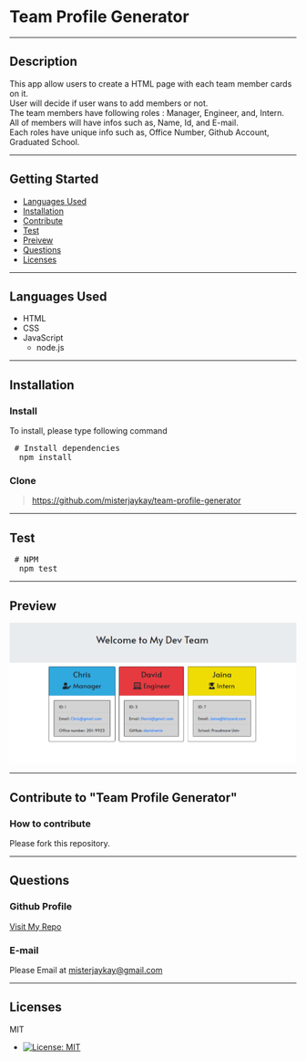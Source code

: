 # Team Profile Generator
---
  ## Description
  This app allow users to create a HTML page with each team member cards on it.\
  User will decide if user wans to add members or not.\
  The team members have following roles : Manager, Engineer, and, Intern.\
  All of members will have infos such as, Name, Id, and E-mail.\
  Each roles have unique info such as, Office Number, Github Account, Graduated School.

---
  ## Getting Started
  - [Languages Used](##Languages&#32;Used)
  - [Installation](##Installation)
  - [Contribute](##Contribute)
  - [Test](##Test)
  - [Preivew](##Preview)
  - [Questions](##Questions)
  - [Licenses](##Licenses)

---
  ## Languages Used
  * HTML
  * CSS
  * JavaScript
    * node.js

---
  ## Installation
  
  ### Install
  To install, please type following command
  <pre> # Install dependencies
  npm install </pre>

  ### Clone
  > https://github.com/misterjaykay/team-profile-generator

---
  ## Test
  <pre> # NPM
  npm test </pre>

---
  ## Preview
  ![Screenshot](./assets/screenshot.png)

--- 
  ## Contribute to "Team Profile Generator"

  ### How to contribute

  Please fork this repository.

---
  ## Questions

  ### Github Profile
  [Visit My Repo](https://github.com/misterjaykay)

  ### E-mail
  Please Email at misterjaykay@gmail.com

---
  ## Licenses
  MIT
  * [![License: MIT](https://img.shields.io/badge/License-MIT-yellow.svg)](https://opensource.org/licenses/MIT)

